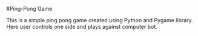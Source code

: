 #Ping-Pong Game

This is a simple ping pong game created using Python and Pygame library. Here user controls one side and plays against computer bot.
